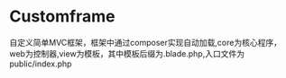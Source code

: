 # Customframe
自定义简单MVC框架，框架中通过composer实现自动加载,core为核心程序，web为控制器,view为模板，其中模板后缀为.blade.php,入口文件为public/index.php

